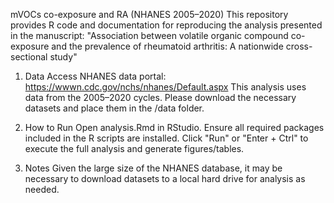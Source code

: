 mVOCs co-exposure and RA (NHANES 2005–2020)
This repository provides R code and documentation for reproducing the analysis presented in the manuscript:
"Association between volatile organic compound co-exposure and the prevalence of rheumatoid arthritis: A nationwide cross-sectional study"

1. Data Access
NHANES data portal: https://wwwn.cdc.gov/nchs/nhanes/Default.aspx
This analysis uses data from the 2005–2020 cycles.
Please download the necessary datasets and place them in the /data folder.

2. How to Run
Open analysis.Rmd in RStudio.
Ensure all required packages included in the R scripts are installed.
Click "Run" or "Enter + Ctrl" to execute the full analysis and generate figures/tables.

3. Notes
Given the large size of the NHANES database, it may be necessary to download datasets to a local hard drive for analysis as needed.
